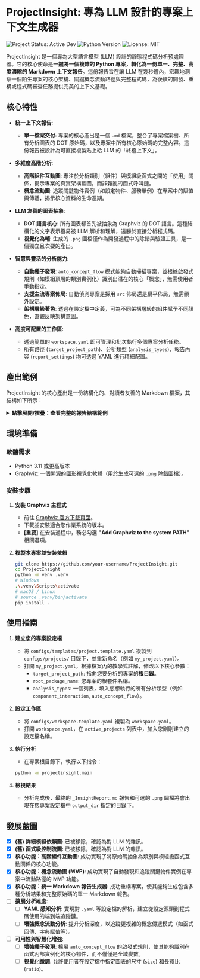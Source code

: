# ProjectInsight: 專為 LLM 設計的專案上下文生成器

![Project Status: Active Dev](https://img.shields.io/badge/status-active%20development-green) ![Python Version](https://img.shields.io/badge/python-3.11+-blue) ![License: MIT](https://img.shields.io/badge/License-MIT-yellow.svg)

ProjectInsight 是一個專為大型語言模型 (LLM) 設計的靜態程式碼分析預處理器。它的核心使命是**一鍵將一個複雜的 Python 專案，轉化為一份單一、完整、高度濃縮的 Markdown 上下文報告**。這份報告旨在讓 LLM 在幾秒鐘內，宏觀地洞察一個陌生專案的核心架構、關鍵概念流動路徑與完整程式碼，為後續的開發、重構或程式碼審查任務提供完美的上下文基礎。

## 核心特性

-   **統一上下文報告**:
    -   **單一檔案交付**: 專案的核心產出是一個 `.md` 檔案，整合了專案檔案樹、所有分析圖表的 DOT 原始碼，以及專案中所有核心原始碼的完整內容。這份報告被設計為可直接複製貼上給 LLM 的「終極上下文」。

-   **多維度高階分析**:
    -   **高階組件互動圖**: 專注於分析類別（組件）與模組級函式之間的「使用」關係，揭示專案的真實架構藍圖，而非雜亂的函式呼叫鏈。
    -   **概念流動圖**: 追蹤關鍵物件實例（如設定物件、服務單例）在專案中的賦值與傳遞，揭示核心資料的生命週期。

-   **LLM 友善的圖表抽象**:
    -   **DOT 語言核心**: 所有圖表都首先被抽象為 Graphviz 的 DOT 語言。這種結構化的文字表示極易被 LLM 解析和理解，遠勝於直接分析程式碼。
    -   **視覺化為輔**: 生成的 `.png` 圖檔僅作為開發過程中的除錯與驗證工具，是一個獨立且次要的產出。

-   **智慧與靈活的分析能力**:
    -   **自動種子發現**: `auto_concept_flow` 模式能夠自動掃描專案，並根據啟發式規則（如模組頂層的類別實例化）識別出潛在的核心「概念」，無需使用者手動指定。
    -   **支援主流專案佈局**: 自動偵測專案是採用 `src` 佈局還是扁平佈局，無需額外設定。
    -   **架構層級著色**: 透過在設定檔中定義，可為不同架構層級的組件賦予不同顏色，直觀反映架構意圖。

-   **高度可配置的工作區**:
    -   透過簡單的 `workspace.yaml` 即可管理和批次執行多個專案分析任務。
    -   所有路徑 (`target_project_path`)、分析類型 (`analysis_types`)、報告內容 (`report_settings`) 均可透過 YAML 進行精細配置。

## 產出範例

ProjectInsight 的核心產出是一份結構化的、對讀者友善的 Markdown 檔案，其結構如下所示：

<details>
<summary><b>點擊展開/摺疊：查看完整的報告結構範例</b></summary>

```markdown
# ProjectInsight 分析報告: moshousapient_full_report

**分析時間**: 2025-10-26 01:30:00

## 1. 專案結構總覽

<details>
<summary>點擊展開/摺疊專案檔案樹</summary>

` ` `
moshousapient/
├── configs
│   ├── behavior_config.py
│   └── ...
├── src
│   └── moshousapient
│       ├── core
│       │   ├── app_orchestrator.py
│       │   └── ...
│       └── ...
├── .env.example
├── pyproject.toml
└── README.md
` ` `

</details>

## 2. 高階組件互動圖

<details>
<summary>點擊展開/摺疊 DOT 原始碼</summary>

` ` `dot
digraph ComponentInteractionGraph {
    fontname="Microsoft YaHei"
    // ... DOT 原始碼 ...
    "moshousapient.core.app_orchestrator.main" -> "moshousapient.services.database_service.init_db";
    // ...
}
` ` `

</details>

## 3. 概念流動圖

<details>
<summary>點擊展開/摺疊 DOT 原始碼</summary>

` ` `dot
digraph ConceptFlowGraph {
    fontname="Microsoft YaHei"
    // ... DOT 原始碼 ...
    "moshousapient.configs.settings_config.settings" -> "moshousapient.core.app_orchestrator.settings";
    // ...
}
` ` `

</details>

## 4. 專案完整原始碼

<details>
<summary><code>configs/behavior_config.py</code></summary>

` ` `python
# configs/behavior_config.py
"""
管理應用程式的所有行為設定。
"""
# ... 檔案內容 ...
` ` `

</details>

<details>
<summary><code>src/moshousapient/core/app_orchestrator.py</code></summary>

` ` `python
# src/moshousapient/core/app_orchestrator.py
"""
應用程式的主協調器。
"""
# ... 檔案內容 ...
` ` `

</details>

<!-- ... 其他所有原始碼檔案 ... -->
```

</details>

## 環境準備

### 軟體需求
-   Python 3.11 或更高版本
-   Graphviz: 一個開源的圖形視覺化軟體（用於生成可選的 `.png` 除錯圖檔）。

### 安裝步驟

1.  **安裝 Graphviz 主程式**
    -   前往 [Graphviz 官方下載頁面](https://graphviz.org/download/)。
    -   下載並安裝適合您作業系統的版本。
    -   **[重要]** 在安裝過程中，務必勾選 **"Add Graphviz to the system PATH"** 相關選項。

2.  **複製本專案並安裝依賴**
    ```bash
    git clone https://github.com/your-username/ProjectInsight.git
    cd ProjectInsight
    python -m venv .venv
    # Windows
    .\.venv\Scripts\activate
    # macOS / Linux
    # source .venv/bin/activate
    pip install .
    ```

## 使用指南

1.  **建立您的專案設定檔**
    -   將 `configs/templates/project.template.yaml` 複製到 `configs/projects/` 目錄下，並重新命名（例如 `my_project.yaml`）。
    -   打開 `my_project.yaml`，根據檔案內的教學式註解，修改以下核心參數：
        -   `target_project_path`: 指向您要分析的專案的**根目錄**。
        -   `root_package_name`: 您專案的根套件名稱。
        -   `analysis_types`: 一個列表，填入您想執行的所有分析類型（例如 `component_interaction`, `auto_concept_flow`）。

2.  **設定工作區**
    -   將 `configs/workspace.template.yaml` 複製為 `workspace.yaml`。
    -   打開 `workspace.yaml`，在 `active_projects` 列表中，加入您剛剛建立的設定檔名稱。

3.  **執行分析**
    -   在專案根目錄下，執行以下指令：
    ```bash
    python -m projectinsight.main
    ```

4.  **檢視結果**
    -   分析完成後，最終的 `_InsightReport.md` 報告和可選的 `.png` 圖檔將會出現在您專案設定檔中 `output_dir` 指定的目錄下。

## 發展藍圖

-   [x] **(舊) 詳細模組依賴圖**: 已被移除，確認為對 LLM 的雜訊。
-   [x] **(舊) 函式級控制流圖**: 已被移除，確認為對 LLM 的雜訊。
-   [x] **核心功能：高階組件互動圖**: 成功實現了將原始碼抽象為類別與模組級函式互動關係的核心功能。
-   [x] **核心功能：概念流動圖 (MVP)**: 成功實現了自動發現和追蹤關鍵物件實例在專案中流動路徑的 MVP 功能。
-   [x] **核心功能：統一 Markdown 報告生成器**: 成功重構專案，使其能夠生成包含多種分析結果和完整原始碼的單一 Markdown 報告。
-   [ ] **擴展分析維度**:
    -   [ ] **YAML 感知分析**: 實現對 `.yaml` 等設定檔的解析，建立從設定源頭到程式碼使用的端到端追蹤鏈。
    -   [ ] **增強概念流動分析**: 提升分析深度，以追蹤更複雜的概念傳遞模式（如函式回傳、字典賦值等）。
-   [ ] **可用性與智慧化增強**:
    -   [ ] **增強種子發現**: 擴展 `auto_concept_flow` 的啟發式規則，使其能夠識別在函式內部實例化的核心物件，而不僅僅是全域變數。
    -   [ ] **視覺化微調**: 允許使用者在設定檔中指定圖表的尺寸 (`size`) 和長寬比 (`ratio`)。